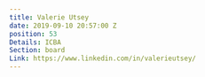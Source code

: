```yaml
---
title: Valerie Utsey
date: 2019-09-10 20:57:00 Z
position: 53
Details: ICBA
Section: board
Link: https://www.linkedin.com/in/valerieutsey/
---
```


